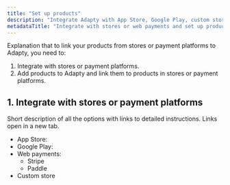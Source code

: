 ```yaml
---
title: "Set up products"
description: "Integrate Adapty with App Store, Google Play, custom stores, Stripe, and Paddle."
metadataTitle: "Integrate with stores or web payments and set up products | Adapty Docs"
---
```


Explanation that to link your products from stores or payment platforms to Adapty, you need to:

1. Integrate with stores or payment platforms.
2. Add products to Adapty and link them to products in stores or payment platforms.

## 1. Integrate with stores or payment platforms

Short description of all the options with links to detailed instructions. Links open in a new tab. 

- App Store:
- Google Play:
- Web payments:
  - Stripe
  - Paddle
- Custom store